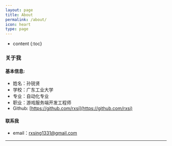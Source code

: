 ```yaml
---
layout: page
title: About
permalink: /about/
icon: heart
type: page
---                                                                             
```


* content
{:toc}

### 关于我

#### 基本信息:

* 姓名：孙锐贤
* 学校：广东工业大学
* 专业：自动化专业
* 职业：游戏服务端开发工程师
* Github: [https://github.com/rxsi](https://github.com/rxsi)

#### 联系我

* email：rxsing1331@gmail.com
---

